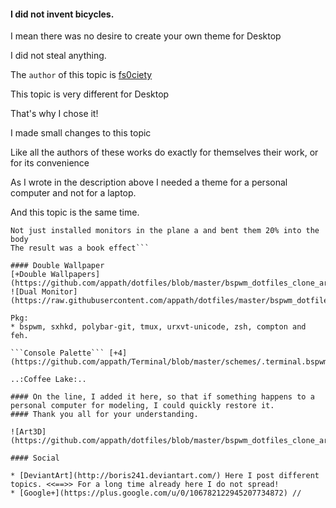 #### I did not invent bicycles. 

I mean there was no desire to create your own theme for Desktop

I did not steal anything.

The ```author``` of this topic is
[fs0ciety](https://fsociety.info/)

This topic is very different for Desktop

That's why I chose it!

I made small changes to this topic

Like all the authors of these works do exactly for themselves their work, or for its convenience

As I wrote in the description above I needed a theme for a personal computer and not for a laptop.

And this topic is the same time.

```I decided to take two monitors, the upper and lower screen.
Not just installed monitors in the plane a and bent them 20% into the body
The result was a book effect```

#### Double Wallpaper
[+Double Wallpapers](https://github.com/appath/dotfiles/blob/master/bspwm_dotfiles_clone_art3d_punk/ahsoka_tano_vs_darth_vader(Dual).psd)
![Dual Monitor](https://raw.githubusercontent.com/appath/dotfiles/master/bspwm_dotfiles_clone_art3d_punk/Dual_Monitor.jpg)

Pkg: 
* bspwm, sxhkd, polybar-git, tmux, urxvt-unicode, zsh, compton and feh.

```Console Palette``` [+4](https://github.com/appath/Terminal/blob/master/schemes/.terminal.bspwm).bspwm

..:Coffee Lake:..

#### On the line, I added it here, so that if something happens to a personal computer for modeling, I could quickly restore it.
#### Thank you all for your understanding.

![Art3D](https://github.com/appath/dotfiles/blob/master/bspwm_dotfiles_clone_art3d_punk/art3d.jpg)

#### Social

* [DeviantArt](http://boris241.deviantart.com/) Here I post different topics. <<==>> For a long time already here I do not spread!
* [Google+](https://plus.google.com/u/0/106782122945207734872) //
